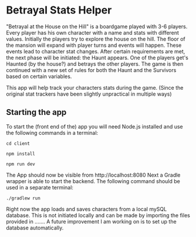 # Betrayal Stats Helper

"Betrayal at the House on the Hill" is a boardgame played with 3-6 players. Every player has his own character with a name and stats with different values. Initially the players try to explore the house on the hill. The floor of the mansion will expand with player turns and events will happen. These events lead to character stat changes. After certain requirements are met, the next phase will be initiated: the Haunt appears. One of the players get's Haunted (by the house?) and betrays the other players. The game is then continued with a new set of rules for both the Haunt and the Survivors based on certain variables.

This app will help track your characters stats during the game.
(Since the original stat trackers have been slightly unpractical in multiple ways)

## Starting the app

To start the (front end of the) app you will need Node.js installed and use the following commands in a terminal:

```
cd client
```

```
npm install
```

```
npm run dev
```

The App should now be visible from http://localhost:8080
Next a Gradle wrapper is able to start the backend. The following command should be used in a separate terminal:

```
./gradlew run
```

Right now the app loads and saves characters from a local mySQL database. This is not initiated locally and can be made by importing the files provided in .......
A future improvement I am working on is to set up the database automatically.
